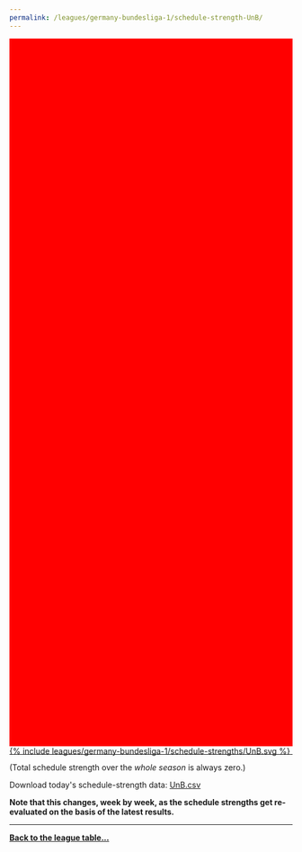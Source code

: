 ```yaml
---
permalink: /leagues/germany-bundesliga-1/schedule-strength-UnB/
---
```


<style>
.svg-wrap {
    background-color:red;
    height:0;
    padding-top:250%; /* 350px/550px */
    position: relative;
}

svg {
    background-color: white;
    height: 100%;
    display:block;
    width: 100%;
    position: absolute;
    top:0;
    left:0;
}
</style>


<div class="svg-wrap">
{% include leagues/germany-bundesliga-1/schedule-strengths/UnB.svg %}
</div>

-----

(Total schedule strength over the *whole season* is always zero.)


Download today's schedule-strength data: [UnB.csv](/assets/leagues/germany-bundesliga-1/2023/schedule-strengths/UnB.csv)

**Note that this changes, week by week, as the schedule strengths get re-evaluated on the
basis of the latest results.**

-----

[**Back to the league table...**](/leagues/germany-bundesliga-1)


